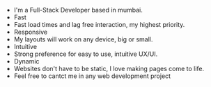 - I'm a Full-Stack Developer based in mumbai.
- Fast
- Fast load times and lag free interaction, my highest priority.
- Responsive
- My layouts will work on any device, big or small.
- Intuitive
- Strong preference for easy to use, intuitive UX/UI.
- Dynamic
- Websites don't have to be static, I love making pages come to life.
- Feel free to cantct me in any web development project
<!---
Abhishek-ce17/Abhishek-ce17 is a ✨ special ✨ repository because its `README.md` (this file) appears on your GitHub profile.
You can click the Preview link to take a look at your changes.
--->
